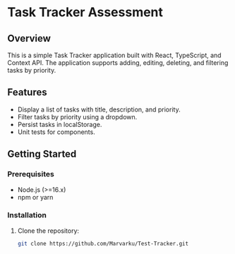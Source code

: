 # Task Tracker Assessment

## Overview
This is a simple Task Tracker application built with React, TypeScript, and Context API. The application supports adding, editing, deleting, and filtering tasks by priority.

## Features
- Display a list of tasks with title, description, and priority.
- Filter tasks by priority using a dropdown.
- Persist tasks in localStorage.
- Unit tests for components.

## Getting Started

### Prerequisites
- Node.js (>=16.x)
- npm or yarn

### Installation
1. Clone the repository:
   ```bash
   git clone https://github.com/Marvarku/Test-Tracker.git
